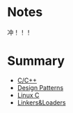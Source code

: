 # Notes

冲！！！

# Summary

* [C/C++](c_cpp/README.md)
* [Design Patterns](design_patterns/README.md)
* [Linux C](linux_c/README.md)
* [Linkers&Loaders](linkers&loaders/README.md)
